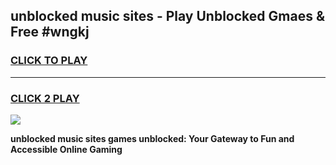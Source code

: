 
## unblocked music sites - Play Unblocked Gmaes & Free #wngkj
<h3>
<a href="https://news.freeplayer.one?title=unblocked_music_sites&ref=24F">CLICK TO PLAY</a></h3>
<hr>

<h3>
<a href="https://news.freeplayer.one?title=unblocked_music_sites&ref=24F">CLICK 2 PLAY</a>
  
</h3>

<a href="https://news.freeplayer.one?title=unblocked_music_sites&ref=24F/"><img src="https://clearcache.store/games.png"></a>


**unblocked music sites games unblocked: Your Gateway to Fun and Accessible Online Gaming**
